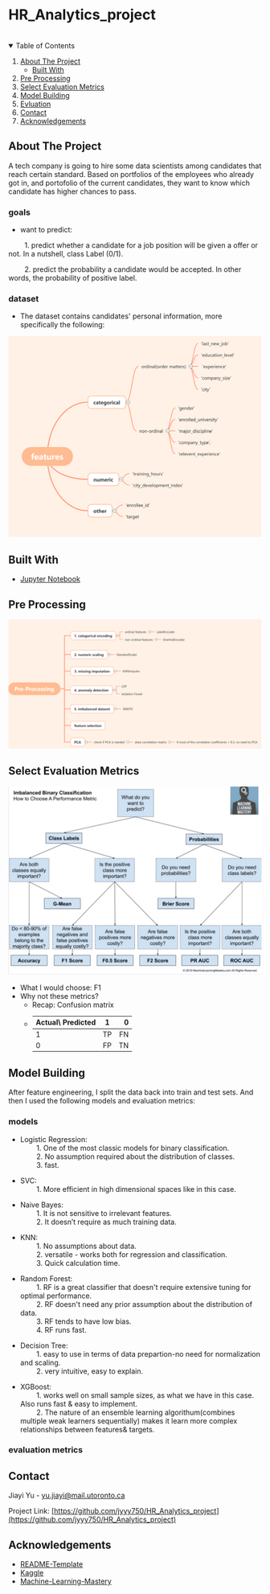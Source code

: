 # HR_Analytics_project
<br>

<!-- TABLE OF CONTENTS -->
<details open="open">
  <summary>Table of Contents</summary>
  <ol>
    <li>
      <a href="#about-the-project">About The Project</a>
      <ul>
        <li><a href="#built-with">Built With</a></li>
      </ul>
    </li>
    <li><a href="#pre-processing">Pre Processing</a></li>
    <li><a href="#select-metrics">Select Evaluation Metrics</a></li>
    <li><a href="#model-building">Model Building</a></li>
    <li><a href="#evluation">Evluation</a></li>
    <li><a href="#contact">Contact</a></li>
    <li><a href="#acknowledgements">Acknowledgements</a></li>
  </ol>
</details>


<!-- ABOUT THE PROJECT -->
## About The Project
  A tech company is going to hire some data scientists among candidates that reach certain standard. Based on portfolios of the employees who already got in, and portofolio of the current candidates, they want to know which candidate has higher chances to pass.

### goals
* want to predict:

&emsp;&emsp; 1. predict whether a candidate for a job position will be given a offer or not. In a nutshell, class Label (0/1).

&emsp;&emsp; 2. predict the probability a candidate would be accepted. In other words, the probability of positive label.

### dataset
* The dataset contains candidates' personal information, more specifically the following:  
<img src="features.png">


## Built With
* [Jupyter Notebook](https://jupyter.org/)

## Pre Processing  
<img src="pre-processing.png">

## Select Evaluation Metrics  
<img src="evaluation metrics.jpg">

- What I would choose: F1  
- Why not these metrics?  
  - Recap: Confusion matrix
  - | Actual\ Predicted |       1        |       0       |
    | :---              |     :---:      |      ---:     |
    |       1           |       TP       |       FN      |
    |       0           |       FP       |       TN      |




## Model Building
After feature engineering, I split the data back into train and test sets.
And then I used the following models and evaluation metrics:

### models
* Logistic Regression:  
&emsp;&emsp; 1. One of the most classic models for binary classification.    
&emsp;&emsp; 2. No assumption required about the distribution of classes.   
&emsp;&emsp; 3. fast.   

* SVC:  
&emsp;&emsp; 1. More efficient in high dimensional spaces like in this case.  

* Naive Bayes:  
&emsp;&emsp; 1. It is not sensitive to irrelevant features.  
&emsp;&emsp; 2. It doesn’t require as much training data.  

* KNN:  
&emsp;&emsp; 1. No assumptions about data.  
&emsp;&emsp; 2. versatile - works both for regression and classification.    
&emsp;&emsp; 3.  Quick calculation time.    

* Random Forest:  
&emsp;&emsp; 1. RF is a great classifier that doesn't require extensive tuning for optimal performance.  
&emsp;&emsp; 2. RF doesn't need any prior assumption about the distribution of data.  
&emsp;&emsp; 3. RF tends to have low bias.  
&emsp;&emsp; 4. RF runs fast.  

* Decision Tree:  
&emsp;&emsp; 1. easy to use in terms of data prepartion-no need for normalization and scaling.  
&emsp;&emsp; 2. very intuitive, easy to explain.  

* XGBoost:   
&emsp;&emsp; 1. works well on small sample sizes, as what we have in this case. Also runs fast & easy to implement.  
&emsp;&emsp; 2. The nature of an ensemble learning algorithum(combines multiple weak learners sequentially) makes it learn more complex relationships between features& targets.  


### evaluation metrics



<!-- CONTACT -->
## Contact

Jiayi Yu - yu.jiayi@mail.utoronto.ca

Project Link: [https://github.com/jyyy750/HR_Analytics_project](https://github.com/jyyy750/HR_Analytics_project)

<!-- ACKNOWLEDGEMENTS -->
## Acknowledgements
* [README-Template](https://github.com/othneildrew/Best-README-Template/blob/master/README.md#about-the-project)
* [Kaggle](https://www.kaggle.com/arashnic/hr-analytics-job-change-of-data-scientists)
* [Machine-Learning-Mastery](https://machinelearningmastery.com/framework-for-imbalanced-classification-projects/)
